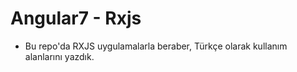 # Angular7 - Rxjs

- Bu repo'da RXJS uygulamalarla beraber, Türkçe olarak kullanım alanlarını yazdık.
